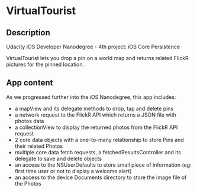 # VirtualTourist
## Description
Udacity iOS Developer Nanodegree - 4th project: iOS Core Persistence

VirtualTourist lets you drop a pin on a world map and returns related FlickR pictures for the pinned location.
## App content
As we progressed further into the iOS Nanodegree, this app includes:
- a mapView and its delegate methods to drop, tap and delete pins
- a network request to the FlickR API which returns a JSON file with photos data
- a collectionView to display the returned photos from the FlickR API request
- 2 core data objects with a one-to-many relationship to store Pins and their related Photos
- multiple core data fetch requests, a fetchedResultsController and its delegate to save and delete objects
- an access to the NSUserDefaults to store small piece of information (eg: first time user or not to display a welcome alert)
- an access to the device Documents directory to store the image file of the Photos

